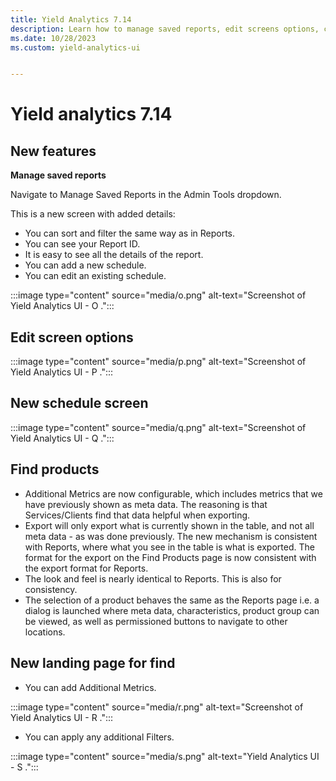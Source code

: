 ```yaml
---
title: Yield Analytics 7.14
description: Learn how to manage saved reports, edit screens options, create a new schedule, add additional metrics, and apply additional filters in new landing page for find. 
ms.date: 10/28/2023
ms.custom: yield-analytics-ui


---
```



# Yield analytics 7.14

## New features

**Manage saved reports**

Navigate to Manage Saved Reports in the Admin Tools dropdown.

This is a new screen with added details:

- You can sort and filter the same way as in Reports.
- You can see your Report ID.
- It is easy to see all the details of the report.
- You can add a new schedule.
- You can edit an existing schedule.

:::image type="content" source="media/o.png" alt-text="Screenshot of Yield Analytics UI - O .":::

## Edit screen options

:::image type="content" source="media/p.png" alt-text="Screenshot of Yield Analytics UI - P .":::

## New schedule screen

:::image type="content" source="media/q.png" alt-text="Screenshot of Yield Analytics UI - Q .":::

## Find products

- Additional Metrics are now configurable, which includes metrics that
we have previously shown as meta data. The reasoning is that
Services/Clients find that data helpful when exporting.
- Export will only export what is currently shown in the table, and
not all meta data - as was done previously. The new mechanism is
consistent with Reports, where what you see in the table is what is
exported. The format for the export on the Find Products page is now
consistent with the export format for Reports.
- The look and feel is nearly identical to Reports. This is also for
consistency.
- The selection of a product behaves the same as the Reports page i.e.
a dialog is launched where meta data, characteristics, product group can
be viewed, as well as permissioned buttons to navigate to other
locations.

## New landing page for find

- You can add Additional Metrics.

:::image type="content" source="media/r.png" alt-text="Screenshot of Yield Analytics UI - R .":::

- You can apply any additional Filters.

:::image type="content" source="media/s.png" alt-text="Yield Analytics UI - S .":::

